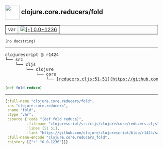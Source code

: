 ## <img width="48px" valign="middle" src="http://i.imgur.com/Hi20huC.png"> clojure.core.reducers/fold

 <table border="1">
<tr>
<td>var</td>
<td><a href="https://github.com/cljsinfo/api-refs/tree/0.0-1236"><img valign="middle" alt="[+] 0.0-1236" src="https://img.shields.io/badge/+-0.0--1236-lightgrey.svg"></a> </td>
</tr>
</table>

 <samp>
</samp>

```
(no docstring)
```

---

 <pre>
clojurescript @ r1424
└── src
    └── cljs
        └── clojure
            └── core
                └── <ins>[reducers.cljs:51-51](https://github.com/clojure/clojurescript/blob/r1424/src/cljs/clojure/core/reducers.cljs#L51-L51)</ins>
</pre>

```clj
(def fold reduce)
```


---

```clj
{:full-name "clojure.core.reducers/fold",
 :ns "clojure.core.reducers",
 :name "fold",
 :type "var",
 :source {:code "(def fold reduce)",
          :filename "clojurescript/src/cljs/clojure/core/reducers.cljs",
          :lines [51 51],
          :link "https://github.com/clojure/clojurescript/blob/r1424/src/cljs/clojure/core/reducers.cljs#L51-L51"},
 :full-name-encode "clojure.core.reducers_fold",
 :history [["+" "0.0-1236"]]}

```
